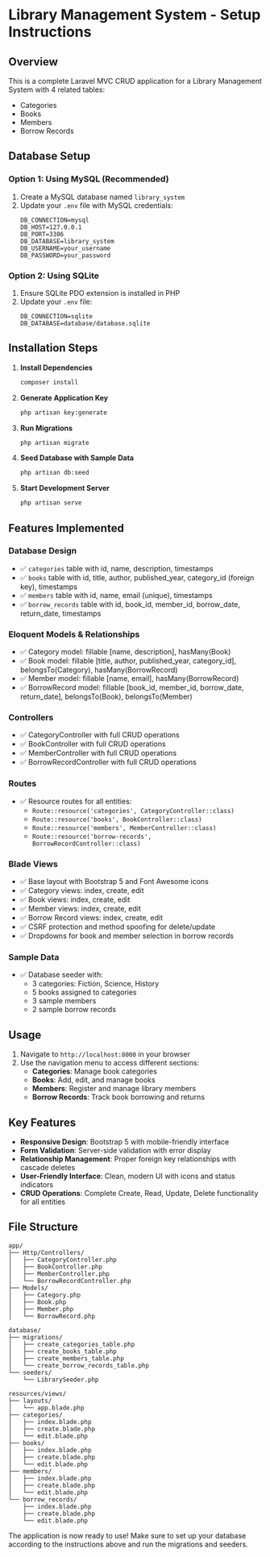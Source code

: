 # Library Management System - Setup Instructions

## Overview
This is a complete Laravel MVC CRUD application for a Library Management System with 4 related tables:
- Categories
- Books  
- Members
- Borrow Records

## Database Setup

### Option 1: Using MySQL (Recommended)
1. Create a MySQL database named `library_system`
2. Update your `.env` file with MySQL credentials:
   ```
   DB_CONNECTION=mysql
   DB_HOST=127.0.0.1
   DB_PORT=3306
   DB_DATABASE=library_system
   DB_USERNAME=your_username
   DB_PASSWORD=your_password
   ```

### Option 2: Using SQLite
1. Ensure SQLite PDO extension is installed in PHP
2. Update your `.env` file:
   ```
   DB_CONNECTION=sqlite
   DB_DATABASE=database/database.sqlite
   ```

## Installation Steps

1. **Install Dependencies**
   ```bash
   composer install
   ```

2. **Generate Application Key**
   ```bash
   php artisan key:generate
   ```

3. **Run Migrations**
   ```bash
   php artisan migrate
   ```

4. **Seed Database with Sample Data**
   ```bash
   php artisan db:seed
   ```

5. **Start Development Server**
   ```bash
   php artisan serve
   ```

## Features Implemented

### Database Design
- ✅ `categories` table with id, name, description, timestamps
- ✅ `books` table with id, title, author, published_year, category_id (foreign key), timestamps
- ✅ `members` table with id, name, email (unique), timestamps
- ✅ `borrow_records` table with id, book_id, member_id, borrow_date, return_date, timestamps

### Eloquent Models & Relationships
- ✅ Category model: fillable [name, description], hasMany(Book)
- ✅ Book model: fillable [title, author, published_year, category_id], belongsTo(Category), hasMany(BorrowRecord)
- ✅ Member model: fillable [name, email], hasMany(BorrowRecord)
- ✅ BorrowRecord model: fillable [book_id, member_id, borrow_date, return_date], belongsTo(Book), belongsTo(Member)

### Controllers
- ✅ CategoryController with full CRUD operations
- ✅ BookController with full CRUD operations
- ✅ MemberController with full CRUD operations
- ✅ BorrowRecordController with full CRUD operations

### Routes
- ✅ Resource routes for all entities:
  - `Route::resource('categories', CategoryController::class)`
  - `Route::resource('books', BookController::class)`
  - `Route::resource('members', MemberController::class)`
  - `Route::resource('borrow-records', BorrowRecordController::class)`

### Blade Views
- ✅ Base layout with Bootstrap 5 and Font Awesome icons
- ✅ Category views: index, create, edit
- ✅ Book views: index, create, edit
- ✅ Member views: index, create, edit
- ✅ Borrow Record views: index, create, edit
- ✅ CSRF protection and method spoofing for delete/update
- ✅ Dropdowns for book and member selection in borrow records

### Sample Data
- ✅ Database seeder with:
  - 3 categories: Fiction, Science, History
  - 5 books assigned to categories
  - 3 sample members
  - 2 sample borrow records

## Usage

1. Navigate to `http://localhost:8000` in your browser
2. Use the navigation menu to access different sections:
   - **Categories**: Manage book categories
   - **Books**: Add, edit, and manage books
   - **Members**: Register and manage library members
   - **Borrow Records**: Track book borrowing and returns

## Key Features

- **Responsive Design**: Bootstrap 5 with mobile-friendly interface
- **Form Validation**: Server-side validation with error display
- **Relationship Management**: Proper foreign key relationships with cascade deletes
- **User-Friendly Interface**: Clean, modern UI with icons and status indicators
- **CRUD Operations**: Complete Create, Read, Update, Delete functionality for all entities

## File Structure

```
app/
├── Http/Controllers/
│   ├── CategoryController.php
│   ├── BookController.php
│   ├── MemberController.php
│   └── BorrowRecordController.php
├── Models/
│   ├── Category.php
│   ├── Book.php
│   ├── Member.php
│   └── BorrowRecord.php

database/
├── migrations/
│   ├── create_categories_table.php
│   ├── create_books_table.php
│   ├── create_members_table.php
│   └── create_borrow_records_table.php
└── seeders/
    └── LibrarySeeder.php

resources/views/
├── layouts/
│   └── app.blade.php
├── categories/
│   ├── index.blade.php
│   ├── create.blade.php
│   └── edit.blade.php
├── books/
│   ├── index.blade.php
│   ├── create.blade.php
│   └── edit.blade.php
├── members/
│   ├── index.blade.php
│   ├── create.blade.php
│   └── edit.blade.php
└── borrow_records/
    ├── index.blade.php
    ├── create.blade.php
    └── edit.blade.php
```

The application is now ready to use! Make sure to set up your database according to the instructions above and run the migrations and seeders.
